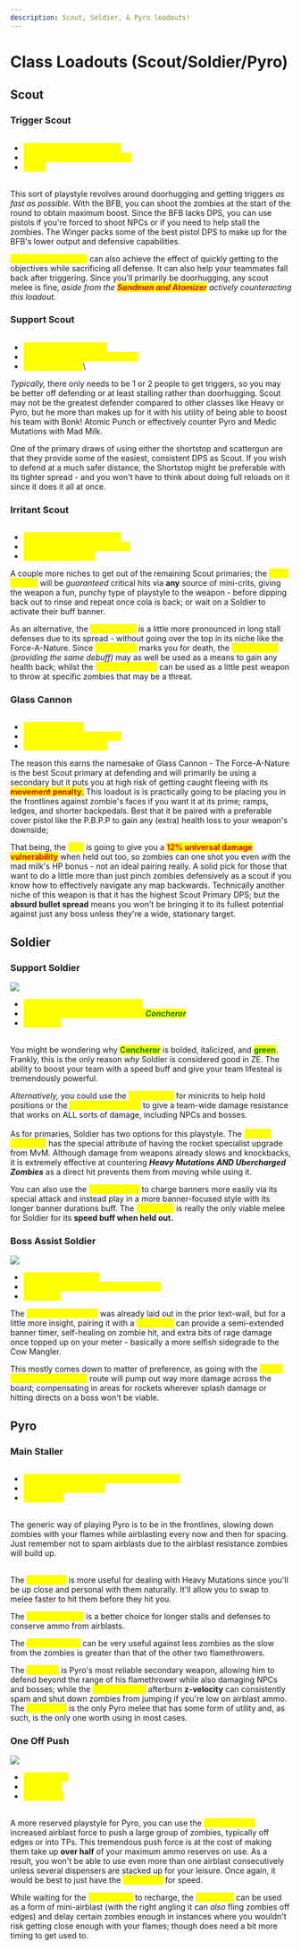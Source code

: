 ```yaml
---
description: Scout, Soldier, & Pyro loadouts!
---
```


# Class Loadouts (Scout/Soldier/Pyro)

## Scout

### Trigger Scout

<div align="left">

<figure><img src="../../.gitbook/assets/Trigger Scout Loadout (2).png" alt=""><figcaption></figcaption></figure>

</div>

* <mark style="color:yellow;">**Baby Face's Blaster (BFB)**</mark>
* <mark style="color:yellow;">**Winger/Bonk! Atomic Punch**</mark>
* <mark style="color:yellow;">**Stock**</mark>

\
This sort of playstyle revolves around doorhugging and getting triggers _as fast as possible._ With the BFB, you can shoot the zombies at the start of the round to obtain maximum boost. Since the BFB lacks DPS, you can use pistols if you're forced to shoot NPCs or if you need to help stall the zombies. The Winger packs some of the best pistol DPS to make up for the BFB's lower output and defensive capabilities.&#x20;

<mark style="color:yellow;">**Bonk! Atomic Punch**</mark> can also achieve the effect of quickly getting to the objectives while sacrificing all defense. It can also help your teammates fall back after triggering. Since you'll primarily be doorhugging, any scout melee is fine, _aside from the <mark style="color:red;">**Sandman and Atomizer**</mark> actively counteracting this loadout._

### Support Scout

<div align="left">

<figure><img src="../../.gitbook/assets/Boss Assist Scout.png" alt=""><figcaption></figcaption></figure>

</div>

* <mark style="color:yellow;">**Shortstop/Scattergun**</mark>
* <mark style="color:yellow;">**Bonk! Atomic Punch/Mad Milk**</mark>
* <mark style="color:yellow;">**Stock/Atomizer**</mark>\


_Typically,_ there only needs to be 1 or 2 people to get triggers, so you may be better off defending or at least stalling rather than doorhugging. Scout may not be the greatest defender compared to other classes like Heavy or Pyro, but he more than makes up for it with his utility of being able to boost his team with Bonk! Atomic Punch or effectively counter Pyro and Medic Mutations with Mad Milk.&#x20;

One of the primary draws of using either the shortstop and scattergun are that they provide some of the easiest, consistent DPS as Scout. If you wish to defend at a much safer distance, the Shortstop might be preferable with its tighter spread - and you won't have to think about doing full reloads on it since it does it all at once.

### Irritant Scout

<div align="left">

<figure><img src="../../.gitbook/assets/Irritant Scout Loadout (1).png" alt=""><figcaption></figcaption></figure>

</div>

* <mark style="color:yellow;">**Soda Popper/Backscatter**</mark>
* <mark style="color:yellow;">**Crit-a-cola/Flying Guillotine**</mark>
* <mark style="color:yellow;">**Candy Cane/Stock**</mark>

A couple more niches to get out of the remaining Scout primaries; the <mark style="color:yellow;">**Soda Popper**</mark> will be _guaranteed_ critical hits via **any** source of mini-crits, giving the weapon a fun, punchy type of playstyle to the weapon - before dipping back out to rinse and repeat once cola is back; or wait on a Soldier to activate their buff banner.

As an alternative, the <mark style="color:yellow;">**Backscatter**</mark> is a little more pronounced in long stall defenses due to its spread - without going over the top in its niche like the Force-A-Nature. Since <mark style="color:yellow;">**Crit-a-cola**</mark> marks you for death, the <mark style="color:yellow;">**Candy Cane**</mark> _(providing the same debuff)_ may as well be used as a means to gain any health back; whilst the <mark style="color:yellow;">**Flying Guillotine**</mark> can be used as a little pest weapon to throw at specific zombies that may be a threat.

### Glass Cannon

<div align="left">

<figure><img src="../../.gitbook/assets/Glass Cannon Scout Loadout (1).png" alt=""><figcaption></figcaption></figure>

</div>

* <mark style="color:yellow;">**Force-A-Nature**</mark>
* <mark style="color:yellow;">**Pretty Boy's Pocket Pistol**</mark>
* <mark style="color:yellow;">**Candy Cane/Atomizer**</mark>

The reason this earns the namesake of Glass Cannon - The Force-A-Nature is the best Scout primary at defending and will primarily be using a secondary but it puts you at high risk of getting caught fleeing with its <mark style="color:red;">**movement penalty.**</mark> This loadout is is practically going to be placing you in the frontlines against zombie's faces if you want it at its prime; ramps, ledges, and shorter backpedals. Best that it be paired with a preferable cover pistol like the P.B.P.P to gain any (extra) health loss to your weapon's downside;

That being, the <mark style="color:yellow;">**FAN**</mark> is going to give you a <mark style="color:red;">**12% universal damage vulnerability**</mark> when held out too, so zombies can one shot you even _with_ the mad milk's HP bonus - not an ideal pairing really. A solid pick for those that want to do a little more than just pinch zombies defensively as a scout if you know how to effectively navigate any map backwards. Technically another niche of this weapon is that it has the highest Scout Primary DPS; but the **absurd bullet spread** means you won't be bringing it to its fullest potential against just any boss unless they're a wide, stationary target.

## Soldier

### Support Soldier

![](<../../.gitbook/assets/Support Soldier Loadout.png>)

* <mark style="color:yellow;">**Liberty Launcher/Cow Mangler**</mark>
* <mark style="color:yellow;">**Buff Banner/Battalion's Backup/**</mark>_<mark style="color:green;">**Concheror**</mark>_
* <mark style="color:yellow;">**Pain Train**</mark>

\
You might be wondering why <mark style="color:green;">**Concheror**</mark> is bolded, italicized, and <mark style="color:green;">**green**</mark>. Frankly, this is the only reason _why_ Soldier is considered good in ZE. The ability to boost your team with a speed buff and give your team lifesteal is tremendously powerful.&#x20;

_Alternatively,_ you could use the <mark style="color:yellow;">**Buff Banner**</mark> for minicrits to help hold positions or the <mark style="color:yellow;">**Battalion's Backup**</mark> to give a team-wide damage resistance that works on ALL sorts of damage, including NPCs and bosses.\
\
As for primaries, Soldier has two options for this playstyle. The <mark style="color:yellow;">**Liberty Launcher**</mark> has the special attribute of having the rocket specialist upgrade from MvM. Although damage from weapons already slows and knockbacks, it is extremely effective at countering _**Heavy Mutations AND Ubercharged**_ _**Zombies**_ as a direct hit prevents them from moving while using it.&#x20;

You can also use the <mark style="color:yellow;">**Cow Mangler**</mark> to charge banners more easily via its special attack and instead play in a more banner-focused style with its longer banner durations buff. The <mark style="color:yellow;">**Pain Train**</mark> is really the only viable melee for Soldier for its **speed buff when held out.**

### Boss Assist Soldier

![](<../../.gitbook/assets/Boss Assist Soldier.png>)

* <mark style="color:yellow;">**Direct Hit/Black Box**</mark>
* <mark style="color:yellow;">**Reserve Shooter/Battalion's Backup**</mark>
* <mark style="color:yellow;">**Pain Train**</mark>

The <mark style="color:yellow;">**Battalion's Backup**</mark> was already laid out in the prior text-wall, but for a little more insight, pairing it with a <mark style="color:yellow;">**Black Box**</mark> can provide a semi-extended banner timer, self-healing on zombie hit, and extra bits of rage damage once topped up on your meter - basically a more selfish sidegrade to the Cow Mangler.

This mostly comes down to matter of preference, as going with the <mark style="color:yellow;">**Direct Hit/Reserve Shooter**</mark> route will pump out way more damage across the board; compensating in areas for rockets wherever splash damage or hitting directs on a boss won't be viable.

## Pyro

### Main Staller

<div align="left">

<figure><img src="../../.gitbook/assets/Main Staller Loadout.png" alt=""><figcaption></figcaption></figure>

</div>

* <mark style="color:yellow;">**Flame Thrower/Degreaser/Dragon's Fury**</mark>
* <mark style="color:yellow;">**Shotgun/Mannmelter**</mark>
* <mark style="color:yellow;">**Powerjack**</mark>

\
The generic way of playing Pyro is to be in the frontlines, slowing down zombies with your flames while airblasting every now and then for spacing. Just remember not to spam airblasts due to the airblast resistance zombies will build up.

\
The <mark style="color:yellow;">**Degreaser**</mark> is more useful for dealing with Heavy Mutations since you'll be up close and personal with them naturally. It'll allow you to swap to melee faster to hit them before they hit you.&#x20;

The <mark style="color:yellow;">**Flame Thrower**</mark> is a better choice for longer stalls and defenses to conserve ammo from airblasts.&#x20;

The <mark style="color:yellow;">**Dragon's Fury**</mark> can be very useful against less zombies as the slow from the zombies is greater than that of the other two flamethrowers.&#x20;

The <mark style="color:yellow;">**Shotgun**</mark> is Pyro's most reliable secondary weapon, allowing him to defend beyond the range of his flamethrower while also damaging NPCs and bosses; while the <mark style="color:yellow;">**Mannmelter's**</mark> afterburn **z-velocity** can consistently spam and shut down zombies from jumping if you're low on airblast ammo. The <mark style="color:yellow;">**Powerjack**</mark> is the only Pyro melee that has some form of utility and, as such, is the only one worth using in most cases.

### One Off Push

![](<../../.gitbook/assets/One-off Push2 Loadout.png>)

* <mark style="color:yellow;">**Backburner**</mark>
* <mark style="color:yellow;">**Detonator**</mark>
* <mark style="color:yellow;">**Powerjack**</mark>

\
A more reserved playstyle for Pyro, you can use the <mark style="color:yellow;">**Backburner's**</mark> increased airblast force to push a large group of zombies, typically off edges or into TPs. This tremendous push force is at the cost of making them take up **over half** of your maximum ammo reserves on use. As a result, you won't be able to use even more than one airblast consecutively unless several dispensers are stacked up for your leisure. Once again, it would be best to just have the <mark style="color:yellow;">**Powerjack**</mark> for speed.&#x20;

While waiting for the <mark style="color:yellow;">**Backburner**</mark> to recharge, the <mark style="color:yellow;">**Detonator**</mark> can be used as a form of mini-airblast (with the right angling it can _also_ fling zombies off edges) and delay certain zombies enough in instances where you wouldn't risk getting close enough with your flames; though does need a bit more timing to get used to.

### &#x20;
